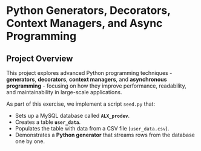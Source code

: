 # Python Generators, Decorators, Context Managers, and Async Programming

## Project Overview

This project explores advanced Python programming techniques - **generators**, **decorators**, **context managers**, and **asynchronous programming** - focusing on how they improve performance, readability, and maintainability in large-scale applications.

As part of this exercise, we implement a script `seed.py` that:

- Sets up a MySQL database called **`ALX_prodev`**.  
- Creates a table **`user_data`**.  
- Populates the table with data from a CSV file (`user_data.csv`).  
- Demonstrates a **Python generator** that streams rows from the database one by one.